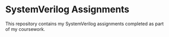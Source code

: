 # SystemVerilog Assignments

This repository contains my SystemVerilog assignments completed as part of my coursework.

